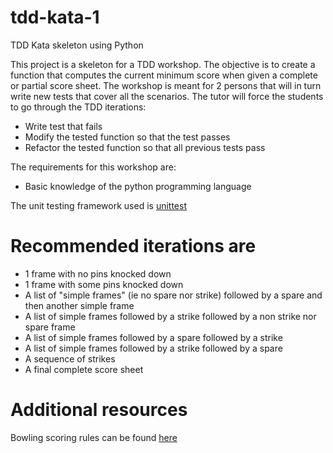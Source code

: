# tdd-kata-1
TDD Kata skeleton using Python

This project is a skeleton for a TDD workshop. The objective is to create a function that computes the current minimum score when given a complete or partial score sheet.
The workshop is meant for 2 persons that will in turn write new tests that cover all the scenarios. The tutor will force the students to go through the TDD iterations:
- Write test that fails
- Modify the tested function so that the test passes
- Refactor the tested function so that all previous tests pass

The requirements for this workshop are:
- Basic knowledge of the python programming language

The unit testing framework used is [unittest](https://docs.python.org/3/library/unittest.html)

# Recommended iterations are
- 1 frame with no pins knocked down
- 1 frame with some pins knocked down
- A list of "simple frames" (ie no spare nor strike) followed by a spare and then another simple frame
- A list of simple frames followed by a strike followed by a non strike nor spare frame
- A list of simple frames followed by a spare followed by a strike
- A list of simple frames followed by a strike followed by a spare
- A sequence of strikes
- A final complete score sheet

# Additional resources
Bowling scoring rules can be found [here](https://www.myactivesg.com/sports/bowling/how-to-play/bowling-rules/how-are-points-determined-in-bowling)
